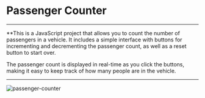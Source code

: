 # Passenger Counter
---

**This is a JavaScript project that allows you to count the number of passengers in a vehicle. It includes a simple interface with buttons for incrementing and decrementing the passenger count, as well as a reset button to start over.

The passenger count is displayed in real-time as you click the buttons, making it easy to keep track of how many people are in the vehicle. 

---
![passenger-counter](https://user-images.githubusercontent.com/108270415/228363781-4e40f13e-a0f3-455c-ad20-4d943d9e4b04.jpg)


